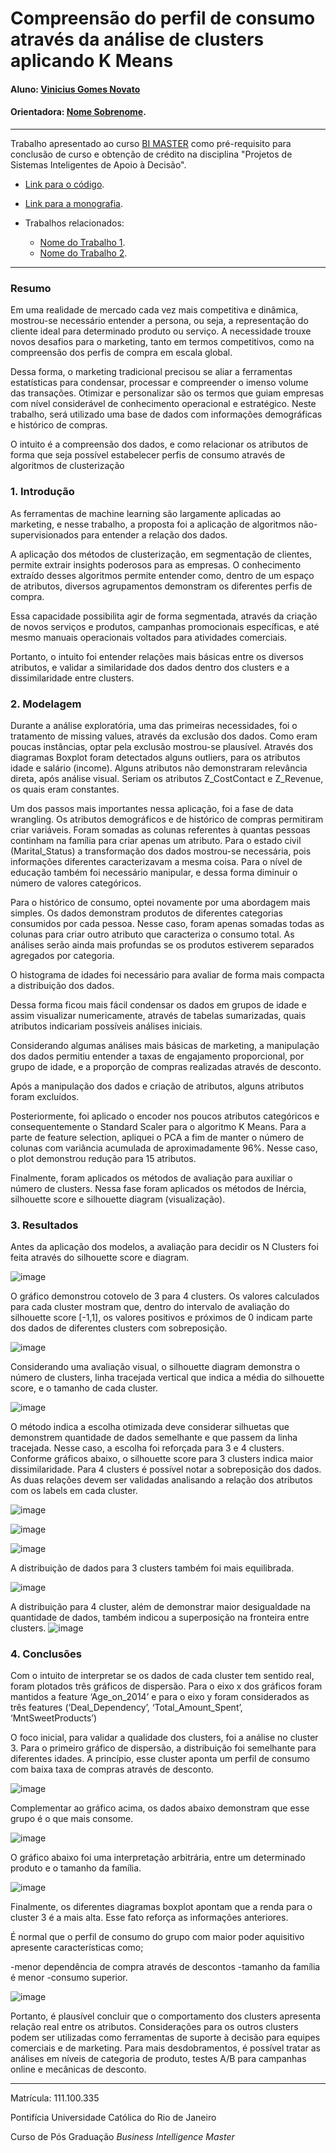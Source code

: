<!-- antes de enviar a versão final, solicitamos que todos os comentários, colocados para orientação ao aluno, sejam removidos do arquivo -->
# Compreensão do perfil de consumo através da análise de clusters aplicando K Means

#### Aluno: [Vinicius Gomes Novato](https://github.com/vininovato/Compreensao-do-perfil-de-consumo-atraves-da-analises-de-clusters-aplicando-K-Means)
#### Orientadora: [Nome Sobrenome](https://github.com/link_do_github).


---

Trabalho apresentado ao curso [BI MASTER](https://ica.puc-rio.ai/bi-master) como pré-requisito para conclusão de curso e obtenção de crédito na disciplina "Projetos de Sistemas Inteligentes de Apoio à Decisão".

<!-- para os links a seguir, caso os arquivos estejam no mesmo repositório que este README, não há necessidade de incluir o link completo: basta incluir o nome do arquivo, com extensão, que o GitHub completa o link corretamente -->
- [Link para o código](https://github.com/link_do_repositorio). <!-- caso não aplicável, remover esta linha -->

- [Link para a monografia](https://link_da_monografia.com). <!-- caso não aplicável, remover esta linha -->

- Trabalhos relacionados: <!-- caso não aplicável, remover estas linhas -->
    - [Nome do Trabalho 1](https://link_do_trabalho.com).
    - [Nome do Trabalho 2](https://link_do_trabalho.com).

---

### Resumo

Em uma realidade de mercado cada vez mais competitiva e dinâmica, mostrou-se necessário entender a persona, ou seja, a representação do cliente ideal para determinado produto ou serviço. A necessidade trouxe novos desafios para o marketing, tanto em termos competitivos, como na compreensão dos perfis de compra em escala global.

Dessa forma, o marketing tradicional precisou se aliar a ferramentas estatísticas para condensar, processar e compreender o imenso volume das transações. Otimizar e personalizar são os termos que guiam empresas com nível considerável de conhecimento operacional e estratégico. Neste trabalho, será utilizado uma base de dados com informações demográficas e histórico de compras. 

O intuito é a compreensão dos dados, e como relacionar os atributos de forma que seja possível estabelecer perfis de consumo através de algoritmos de clusterização


### 1. Introdução

As ferramentas de machine learning são largamente aplicadas ao marketing, e nesse trabalho, a proposta foi a aplicação de algoritmos não-supervisionados para entender a relação dos dados.

A aplicação dos métodos de clusterização, em segmentação de clientes, permite extrair insights poderosos para as empresas. O conhecimento extraído desses algoritmos permite entender como, dentro de um espaço de atributos, diversos agrupamentos demonstram os diferentes perfis de compra.

Essa capacidade possibilita agir de forma segmentada, através da criação de novos serviços e produtos, campanhas promocionais específicas, e até mesmo manuais operacionais voltados para atividades comerciais.

Portanto, o intuito foi entender relações mais básicas entre os diversos atributos, e validar a similaridade dos dados dentro dos clusters e a dissimilaridade entre clusters.

### 2. Modelagem

Durante a análise exploratória, uma das primeiras necessidades, foi o tratamento de missing values, através da exclusão dos dados. Como eram poucas instâncias, optar pela exclusão mostrou-se plausível. Através dos diagramas Boxplot foram detectados alguns outliers, para os atributos idade e salário (income). Alguns atributos não demonstraram relevância direta, após análise visual. Seriam os atributos Z_CostContact e Z_Revenue, os quais eram constantes.

Um dos passos mais importantes nessa aplicação, foi a fase de data wrangling. Os atributos demográficos e de histórico de compras permitiram criar variáveis. Foram somadas as colunas referentes à quantas pessoas continham na família para criar apenas um atributo. Para o estado civil (Marital_Status) a transformação dos dados mostrou-se necessária, pois informações diferentes caracterizavam a mesma coisa. Para o nível de educação também foi necessário manipular, e dessa forma diminuir o número de valores categóricos.

Para o histórico de consumo, optei novamente por uma abordagem mais simples. Os dados demonstram produtos de diferentes categorias consumidos por cada pessoa. Nesse caso, foram apenas somadas todas as colunas para criar outro atributo que caracteriza o consumo total. As análises serão ainda mais profundas se os produtos estiverem separados agregados por categoria.

O histograma de idades foi necessário para avaliar de forma mais compacta a distribuição dos dados.

Dessa forma ficou mais fácil condensar os dados em grupos de idade e assim visualizar numericamente, através de tabelas sumarizadas, quais atributos indicariam possíveis análises iniciais.

Considerando algumas análises mais básicas de marketing, a manipulação dos dados permitiu entender a taxas de engajamento proporcional, por grupo de idade, e a proporção de compras realizadas através de desconto.

Após a manipulação dos dados e criação de atributos, alguns atributos foram excluídos.  

Posteriormente, foi aplicado o encoder nos poucos atributos categóricos e consequentemente o Standard Scaler para o algoritmo K Means. Para a parte de feature selection, apliquei o PCA a fim de manter o número de colunas com variância acumulada de aproximadamente 96%. Nesse caso, o plot demonstrou redução para 15 atributos.
 
Finalmente, foram aplicados os métodos de avaliação para auxiliar o número de clusters. Nessa fase foram aplicados os métodos de Inércia, silhouette score e silhouette diagram (visualização).

### 3. Resultados

Antes da aplicação dos modelos, a avaliação para decidir os N Clusters foi feita através do silhouette score e diagram.

![image](https://github.com/user-attachments/assets/3d85da0e-ef09-47c9-880b-039a0ca82fdd)

O gráfico demonstrou cotovelo de 3 para 4 clusters. Os valores calculados para cada cluster mostram que, dentro do intervalo de avaliação do silhouette score [-1,1], os valores positivos e próximos de 0 indicam parte dos dados de diferentes clusters com sobreposição.

![image](https://github.com/user-attachments/assets/ef5e850b-fbf4-4b65-a128-be85686f957a)

Considerando uma avaliação visual, o silhouette diagram demonstra o número de clusters, linha tracejada vertical que indica a média do silhouette score, e o tamanho de cada cluster.

![image](https://github.com/user-attachments/assets/8e50830b-1d6b-4a2a-b436-96602eaab314)

O método indica a escolha otimizada deve considerar silhuetas que demonstrem quantidade de dados semelhante e que passem da linha tracejada. Nesse caso, a escolha foi reforçada para 3 e 4 clusters.
Conforme gráficos abaixo, o silhouette score para 3 clusters indica maior dissimilaridade. Para 4 clusters é possível notar a sobreposição dos dados. As duas relações devem ser validadas analisando a relação dos atributos com os labels em cada cluster.

![image](https://github.com/user-attachments/assets/029456fe-7442-4455-ad80-63fe1d9b03ad)

![image](https://github.com/user-attachments/assets/f6174191-b58e-4bec-88e5-0c5fb4fb656f)

![image](https://github.com/user-attachments/assets/62c34a1d-23dc-4b99-b4a5-c59d70950e10)

A distribuição de dados para 3 clusters também foi mais equilibrada.

![image](https://github.com/user-attachments/assets/d645cbe0-8cf6-4381-a6bc-8c1b7cd40da5)

A distribuição para 4 cluster, além de demonstrar maior desigualdade na quantidade de dados, também indicou a superposição na fronteira entre clusters.
![image](https://github.com/user-attachments/assets/f6df721d-194f-4aba-9ca3-4181fffa33b1)

### 4. Conclusões

Com o intuito de interpretar se os dados de cada cluster tem sentido real, foram plotados três gráficos de dispersão. Para o eixo x dos gráficos foram mantidos a feature ‘Age_on_2014’ e para o eixo y foram considerados as três features (‘Deal_Dependency’, ‘Total_Amount_Spent’, ‘MntSweetProducts’)

O foco inicial, para validar a qualidade dos clusters, foi a análise no cluster 3.
Para o primeiro gráfico de dispersão, a distribuição foi semelhante para diferentes idades. A princípio, esse cluster aponta um perfil de consumo com baixa taxa de compras através de desconto. 

![image](https://github.com/user-attachments/assets/a22ce8fc-adc9-41f0-b153-c164da94ac7d)


Complementar ao gráfico acima, os dados abaixo demonstram que esse grupo é o que mais consome.

![image](https://github.com/user-attachments/assets/0a4854d9-293d-4b81-8a0e-9bd6e098cb94)


O gráfico abaixo foi uma interpretação arbitrária, entre um determinado produto e o tamanho da família.

![image](https://github.com/user-attachments/assets/f60bede4-1ddc-4138-ad00-0fabb7150a94)

Finalmente, os diferentes diagramas boxplot apontam que a renda para o cluster 3 é a mais alta. Esse fato reforça as informações anteriores. 

É normal que o perfil de consumo do grupo com maior poder aquisitivo apresente características como; 

-menor dependência de compra através de descontos
-tamanho da família é menor
-consumo superior.

![image](https://github.com/user-attachments/assets/82a85128-6f8e-4861-b157-3789be6444c6)

Portanto, é plausível concluir que o comportamento dos clusters apresenta relação real entre os atributos. Considerações para os outros clusters podem ser utilizadas como ferramentas de suporte à decisão para equipes comerciais e de marketing. Para mais desdobramentos, é possível tratar as análises em níveis de categoria de produto, testes A/B para campanhas online e mecânicas de desconto.

---

Matrícula: 111.100.335

Pontifícia Universidade Católica do Rio de Janeiro

Curso de Pós Graduação *Business Intelligence Master*
